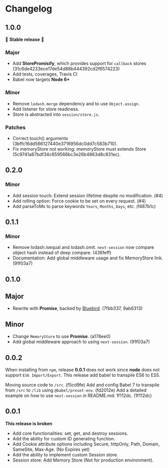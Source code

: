 # Changelog

## 1.0.0

:tada: **Stable release** :tada:

### Major

- Add **StorePromisify**, which provides support for `callback` stores (31c6de4233ece17de54d88b444392cd2f6574223)
- Add tests, coverages, Travis CI
- Babel now targets **Node 6+**

### Minor

- Remove `lodash.merge` dependency and to use `Object.assign`.
- Add listener for store readiness.
- Store is abstracted into `session/store.js`.

### Patches

- Correct touch() arguments (3bffc16dd566127440e3716956dc0dd7c583b710).
- Fix memoryStore not working:  memoryStore must extends Store (5c9741a87bdf34c659566bc3e26b4863d8c831ec).

## 0.2.0

### Minor

- Add session touch: Extend session lifetime despite no modification. (#4)
- Add rolling option: Force cookie to be set on every request. (#4)
- Add parseToMs to parse keywords `Years`, `Months`, `Days`, etc. (f487b1c)

## 0.1.1

### Minor

- Remove lodash.isequal and lodash.omit. `next-session` now compare object hash instead of deep compare. (436feff)
- Documentation: Add global middleware usage and fix MemoryStore link. (91f03a7)

## 0.1.0

## Major

- Rewrite with **Promise**, backed by [Bluebird](https://github.com/petkaantonov/bluebird). (7fbb337, 9ab6313)

## Minor

- Change `MemoryStore` to use **Promise**. (a178ee0)
- Add global middleware approach to using `next-session`. (91f03a7)

## 0.0.2

When installing from `npm`, release **0.0.1** does not work since **node** does not support `ES6 Import/Export`. This release add babel to transpile ES6 to ES5.

Moving source code to `/src`. (f5cd9fe)
Add and config Babel 7 to transpile from `/src` to `/lib` using `@babel/preset-env`. (fd2012e)
Add a detailed example on how to use `next-session` in README.md: 1f112dc. (1f112dc)

## 0.0.1

**This release is broken**

- Add core functionalities: set, get, and destroy sessions.
- Add the ability for custom ID generating function.
- Add Cookie attribute options including Secure, httpOnly, Path, Domain, SameSite, Max-Age. (No Expires yet)
- Add the ability to implement custom Session store.
- Session store: Add Memory Store (Not for production environment).

